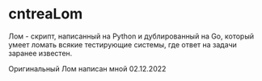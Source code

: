 # cntreaLom
Лом - скрипт, написанный на Python и дублированный на Go, который умеет ломать всякие тестирующие системы, где ответ на задачи заранее известен.

Оригинальный Лом написан мной 02.12.2022
